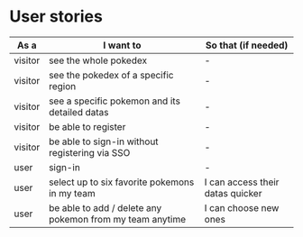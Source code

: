 # User stories

| As a | I want to | So that (if needed) |
|--|--|--|
| visitor | see the whole pokedex | - |
| visitor | see the pokedex of a specific region | - |
| visitor | see a specific pokemon and its detailed datas | - |
| visitor | be able to register | - |
| visitor | be able to sign-in without registering via SSO | - |
| user | sign-in | - |
| user | select up to six favorite pokemons in my team | I can access their datas quicker | 
| user | be able to add / delete any pokemon from my team anytime | I can choose new ones |


